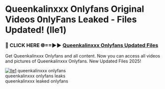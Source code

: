 # Queenkalinxxx Onlyfans Original Videos 0nlyFans Leaked - Files Updated! (lle1)

<h3>🔴 CLICK HERE 🌐==►► <a href="https://tinyurl.com/2jnfzry5" rel="nofollow">Queenkalinxxx Onlyfans Updated Files</a></h3>

Get Queenkalinxxx Onlyfans and all content. Now you can access all videos and pictures of Queenkalinxxx Onlyfans. New Updated Files 2025!

[![lle1](https://i.imgur.com/GyGTBgg.gif)](https://tinyurl.com/2jnfzry5)
queenkalinxxx onlyfans<br>
queenkalinxxx onlyfans leaks<br>
queenkalinxxx leaked onlyfans